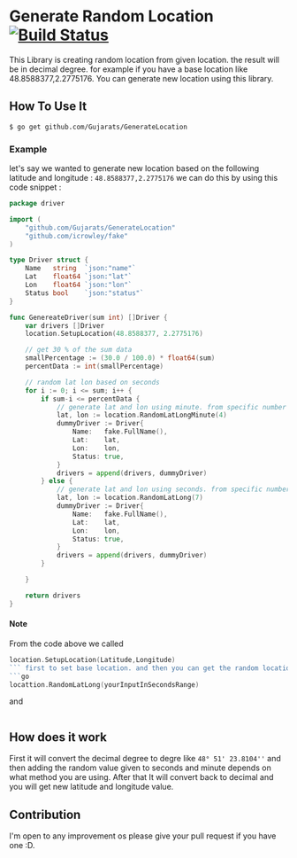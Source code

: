 # Generate Random Location [![Build Status](https://secure.travis-ci.org/Gujarats/GenerateLocation.png)](http://travis-ci.org/Gujarats/GenerateLocation)
This Library is creating random location from given location. the result will be in decimal degree.
for example if you have a base location like 48.8588377,2.2775176. You can generate new location using this library.

## How To Use It
```shell
$ go get github.com/Gujarats/GenerateLocation
```
### Example
let's say we wanted to generate new location based on the following latitude and longitude : `48.8588377,2.2775176` we can do this by using this code snippet : 
```go
package driver

import (
	"github.com/Gujarats/GenerateLocation"
	"github.com/icrowley/fake"
)

type Driver struct {
	Name   string  `json:"name"`
	Lat    float64 `json:"lat"`
	Lon    float64 `json:"lon"`
	Status bool    `json:"status"`
}

func GenereateDriver(sum int) []Driver {
	var drivers []Driver
	location.SetupLocation(48.8588377, 2.2775176)

	// get 30 % of the sum data
	smallPercentage := (30.0 / 100.0) * float64(sum)
	percentData := int(smallPercentage)

	// random lat lon based on seconds
	for i := 0; i <= sum; i++ {
		if sum-i <= percentData {
			// generate lat and lon using minute. from specific number 1-3
			lat, lon := location.RandomLatLongMinute(4)
			dummyDriver := Driver{
				Name:   fake.FullName(),
				Lat:    lat,
				Lon:    lon,
				Status: true,
			}
			drivers = append(drivers, dummyDriver)
		} else {
			// generate lat and lon using seconds. from specific number 1-6
			lat, lon := location.RandomLatLong(7)
			dummyDriver := Driver{
				Name:   fake.FullName(),
				Lat:    lat,
				Lon:    lon,
				Status: true,
			}
			drivers = append(drivers, dummyDriver)
		}

	}

	return drivers
}

```
#### Note
From the code above we called 
```go 
location.SetupLocation(Latitude,Longitude) 
``` first to set base location. and then you can get the random location using
```go 
locattion.RandomLatLong(yourInputInSecondsRange) 
``` 
and 

```go locattion.RandomLatLongMinute(InputYourMinuteRange) 
```

## How does it work
First it will convert the decimal degree to degre like `48° 51' 23.8104''` and then adding the random value given to seconds and minute depends on what method you are using. After that It will convert back to decimal and you will get new latitude and longitude value.

## Contribution
I'm open to any improvement os please give your pull request if you have one :D.
